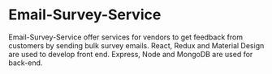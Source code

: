 # Email-Survey-Service
Email-Survey-Service offer services for vendors to get feedback from customers by sending bulk survey emails.
React, Redux and Material Design are used to develop front end. Express, Node and MongoDB are used for back-end. 

